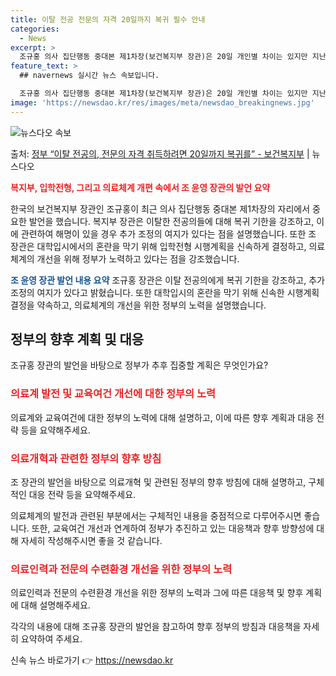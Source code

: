 ```yaml
---
title: 이탈 전공 전문의 자격 20일까지 복귀 필수 안내
categories:
  - News
excerpt: >
  조규홍 의사 집단행동 중대본 제1차장(보건복지부 장관)은 20일 개인별 차이는 있지만 지난 2월 19일부터 …
feature_text: >
  ## navernews 실시간 뉴스 속보입니다.

  조규홍 의사 집단행동 중대본 제1차장(보건복지부 장관)은 20일 개인별 차이는 있지만 지난 2월 19일부터 …
image: 'https://newsdao.kr/res/images/meta/newsdao_breakingnews.jpg'
---
```


![뉴스다오 속보](https://newsdao.kr/res/images/meta/newsdao_breakingnews.jpg)

<p>출처: <a href="https://newsdao.kr/3853" rel="dofollow">정부 “이탈 전공의, 전문의 자격 취득하려면 20일까지 복귀를”  - 보건복지부</a> | 뉴스다오</p>

<b><span style="color: #ee2323;">복지부, 입학전형, 그리고 의료체계 개편 속에서 조 윤영 장관의 발언 요약</span></b>

한국의 보건복지부 장관인 조규홍이 최근 의사 집단행동 중대본 제1차장의 자리에서 중요한 발언을 했습니다. 복지부 장관은 이탈한 전공의들에 대해 복귀 기한을 강조하고, 이에 관련하여 해명이 있을 경우 추가 조정의 여지가 있다는 점을 설명했습니다. 또한 조 장관은 대학입시에서의 혼란을 막기 위해 입학전형 시행계획을 신속하게 결정하고, 의료체계의 개선을 위해 정부가 노력하고 있다는 점을 강조했습니다.

<p data-ke-size="size16"></p>

<b><span style="color: #1a5490;">조 윤영 장관 발언 내용 요약</span></b>
조규홍 장관은 이탈 전공의에게 복귀 기한을 강조하고, 추가 조정의 여지가 있다고 밝혔습니다. 또한 대학입시의 혼란을 막기 위해 신속한 시행계획 결정을 약속하고, 의료체계의 개선을 위한 정부의 노력을 설명했습니다.

<h2 data-ke-size="size26">정부의 향후 계획 및 대응</h2>

조규홍 장관의 발언을 바탕으로 정부가 추후 집중할 계획은 무엇인가요?

<h3><b><span style="color: #ee2323;">의료계 발전 및 교육여건 개선에 대한 정부의 노력</span></b></h3>

의료계와 교육여건에 대한 정부의 노력에 대해 설명하고, 이에 따른 향후 계획과 대응 전략 등을 요약해주세요.

<h3><b><span style="color: #ee2323;">의료개혁과 관련한 정부의 향후 방침</span></b></h3>

조 장관의 발언을 바탕으로 의료개혁 및 관련된 정부의 향후 방침에 대해 설명하고, 구체적인 대응 전략 등을 요약해주세요.

의료체계의 발전과 관련된 부분에서는 구체적인 내용을 중점적으로 다루어주시면 좋습니다. 또한, 교육여건 개선과 연계하여 정부가 추진하고 있는 대응책과 향후 방향성에 대해 자세히 작성해주시면 좋을 것 같습니다.

<h3><b><span style="color: #ee2323;">의료인력과 전문의 수련환경 개선을 위한 정부의 노력</span></b></h3>

의료인력과 전문의 수련환경 개선을 위한 정부의 노력과 그에 따른 대응책 및 향후 계획에 대해 설명해주세요.

각각의 내용에 대해 조규홍 장관의 발언을 참고하여 향후 정부의 방침과 대응책을 자세히 요약하여 주세요. 

신속 뉴스 바로가기 👉 <a href="https://newsdao.kr" rel="dofollow">https://newsdao.kr</a>


